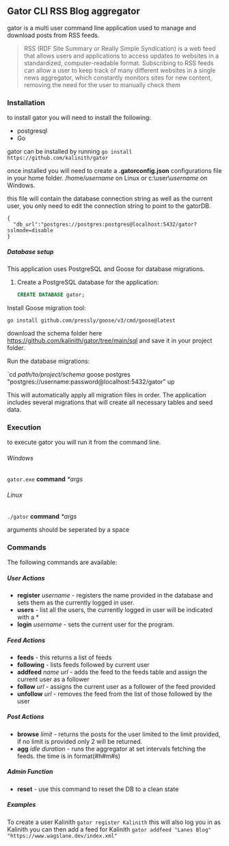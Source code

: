 
## Gator CLI RSS Blog aggregator

gator is a multi user command line application used to manage and download posts from RSS feeds.

> RSS (RDF Site Summary or Really Simple Syndication) is a web feed that allows users and applications to access updates to websites in a standardized, computer-readable format. Subscribing to RSS feeds can allow a user to keep track of many different websites in a single news aggregator, which constantly monitors sites for new content, removing the need for the user to manually check them

### Installation

to install gator you will need to install the following:
- postgresql
- Go

gator can be installed by running
`go install https://github.com/kalinith/gator`

once installed you will need to create a **.gatorconfig.json** configurations file in your home folder.
/home/*username* on Linux or c:\user\\*username* on Windows.

this file will contain the database connection string as well as the current user, you only need to edit the connection string to point to the gatorDB.

	{
	  "db_url":"postgres://postgres:postgres@localhost:5432/gator?sslmode=disable
	}

##### Database setup

This application uses PostgreSQL and Goose for database migrations.

1. Create a PostgreSQL database for the application:
   ```sql
   CREATE DATABASE gator;


Install Goose migration tool:

`go install github.com/pressly/goose/v3/cmd/goose@latest`

download the schema folder here https://github.com/kalinith/gator/tree/main/sql
and save it in your project folder.

Run the database migrations:

`cd *path/to/project/schema*
goose postgres "postgres://username:password@localhost:5432/gator" up

This will automatically apply all migration files in order. The application includes several migrations that will create all necessary tables and seed data.

### Execution

to execute gator you will run it from the command line.

###### Windows

`gator.exe` **command** *\*args*

###### Linux

`./gator` **command** *\*args*

arguments should be seperated by a space

### Commands

The following commands are available:

##### User Actions

- **register** *username* - registers the name provided in the database and sets them as the currently logged in user.
- **users** - list all the users, the currently logged in user will be indicated with a *
- **login** *username* - sets the current user for the program.

##### Feed Actions

- **feeds**	- this returns a list of feeds
- **following** - lists feeds followed by current user
- **addfeed** *name* *url* - adds the feed to the feeds table and assign the current user as a follower
- **follow** *url* - assigns the current user as a follower of the feed provided
- **unfollow** *url* - removes the feed from the list of those followed by the user

##### Post Actions

- **browse** *limit* - returns the posts for the user limited to the limit provided, if no limit is provided only 2 will be returned.
- **agg** *idle duration* - runs the aggregator at set intervals fetching the feeds. the time is in format(#h#m#s)

##### Admin Function
- **reset** - use this command to reset the DB to a clean state

##### Examples

To create a user Kalinith
`gator register Kalinith` 
this will also log you in as Kalinith
you can then add a feed for Kalinith
`gator addfeed "Lanes Blog" "https://www.wagslane.dev/index.xml"`
